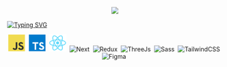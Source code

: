 <div id="header" align="center">  
  <a href="https://www.sampconrad.com" target="_blank"><img src="https://cdn-icons-png.flaticon.com/512/876/876019.png" width="100"></a>  
</div>

[![Typing SVG](https://readme-typing-svg.demolab.com?font=Fira+Code&pause=1000&color=F7F7EF&center=true&vCenter=true&width=1000&lines=Hey+there!+I'm+Conrado+and+I+do+dev+stuff.;www.sampconrad.com)](https://git.io/typing-svg)

<div align="center">
  <img src="https://github.com/devicons/devicon/blob/master/icons/javascript/javascript-original.svg" title="JavaScript" alt="JavaScript" width="40" height="40"/>&nbsp; 
  <img src="https://github.com/devicons/devicon/blob/master/icons/typescript/typescript-plain.svg" title="TypeScript" alt="TypeScript" width="40" height="40"/>&nbsp;
  <img src="https://github.com/devicons/devicon/blob/master/icons/react/react-original.svg" title="React" alt="React" width="40" height="40"/>&nbsp; 
  <img src="https://d2nir1j4sou8ez.cloudfront.net/wp-content/uploads/2021/12/nextjs-boilerplate-logo.png" title="Next" alt="Next" width="40" height="40"/>&nbsp; 
  <img src="https://cdn.jsdelivr.net/gh/devicons/devicon/icons/redux/redux-original.svg" title="Redux" alt="Redux" width="40" height="40"/>&nbsp; 
  <img src="https://global.discourse-cdn.com/standard17/uploads/threejs/original/2X/e/e4f86d2200d2d35c30f7b1494e96b9595ebc2751.png" title="ThreJs" alt="ThreeJs" width="40" height="40"/>&nbsp; 
  <img src="https://cdn.jsdelivr.net/gh/devicons/devicon/icons/sass/sass-original.svg" title="Sass" alt="Sass" width="40" height="40"/>&nbsp;  
  <img src="https://cdn.jsdelivr.net/gh/devicons/devicon/icons/tailwindcss/tailwindcss-plain.svg" title="TailwindCSS" alt="TailwindCSS" width="40" height="40"/>&nbsp;
  <img src="https://cdn.jsdelivr.net/gh/devicons/devicon/icons/figma/figma-original.svg" title="Figma" alt="Figma" width="30" height="40"/>&nbsp;
</div>
